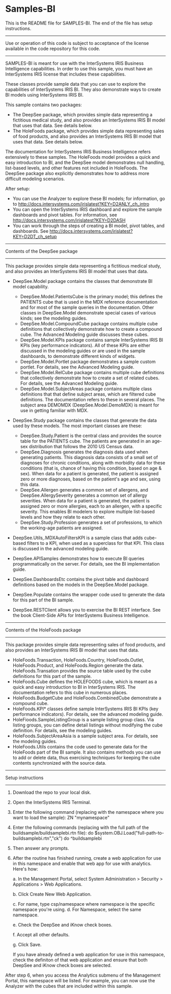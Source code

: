 # Samples-BI
This is the README file for SAMPLES-BI. 
The end of the file has setup instructions.
************************************************************************************
Use or operation of this code is subject to acceptance of the license available in the code 
repository for this code.
************************************************************************************
SAMPLES-BI is meant for use with the InterSystems IRIS Business Intelligence capabilities.
In order to use this sample, you must have an InterSystems IRIS license that includes these capabilities.

These classes provide sample data that you can use to explore the capabilities of InterSystems IRIS BI.
They also demonstrate ways to create BI models using InterSystems IRIS BI.

This sample contains two packages:
* The DeepSee package, which provides simple data representing a fictitious medical study, and also provides 
  an InterSystems IRIS BI model that uses that data. See details below.
* The HoleFoods package, which provides simple data representing sales of food products, and also provides 
  an InterSystems IRIS BI model that uses that data. See details below.

The documentation for InterSystems IRIS Business Intelligence refers extensively to these samples. 
The HoleFoods model provides a quick and easy introduction to BI, and the DeepSee model demonstrates 
null handling, list-based levels, and other features not included in HoleFoods. The DeepSee package also explicitly demonstrates how to address more difficult modeling scenarios. 

After setup: 
* You can use the Analyzer to explore these BI models; for information, go to 
  http://docs.intersystems.com/irislatest?KEY=D2ANLY_ch_intro
* You can open the InterSystems IRIS dashboard and explore the sample dashboards and pivot
  tables. For information, see http://docs.intersystems.com/irislatest?KEY=D2DASH
* You can work through the steps of creating a BI model, pivot tables, and dashboards.
  See http://docs.intersystems.com/irislatest?KEY=D2DT_ch_setup

************************************************************************************
Contents of the DeepSee package
************************************************************************************
This package provides simple data representing a fictitious medical study, and also provides 
an InterSystems IRIS BI model that uses that data.

* DeepSee.Model package contains the classes that demonstrate BI model capability.
   -  DeepSee.Model.PatientsCube is the primary model; this defines the PATIENTS cube that is 
      used in the MDX reference documentation and for most of the sample queries in the documentation.
      Other classes in DeepSee.Model demonstrate special cases of various kinds; see the modeling guides.
   -  DeepSee.Model.CompoundCube package contains multiple cube definitions that collectively
      demonstrate how to create a compound cube. The Advanced Modeling guide discusses these cubes.
   -  DeepSee.Model.KPIs package contains sample InterSystems IRIS BI KPIs (key performance indicators).
      All of these KPIs are either discussed in the modeling guides or are used in the sample dashboards, 
      to demonstrate different kinds of widgets.
   -  DeepSee.Model.Portlet package demonstrates a sample custom portlet. For details, see the 
      Advanced Modeling guide.
   -  DeepSee.Model.RelCube package contains multiple cube definitions that collectively
      demonstrate how to create a set of related cubes. For details, see the Advanced Modeling guide.
   -  DeepSee.Model.SubjectAreas package contains multiple class definitions that that define 
      subject areas, which are filtered cube definitions. The documentation refers to these in several
      places. The subject area DEMOMDX (DeepSee.Model.DemoMDX) is meant for use in getting familiar
      with MDX.

* DeepSee.Study package contains the classes that generate the data used by these models. The most 
  important classes are these:
   -  DeepSee.Study.Patient is the central class and provides the source table for the PATIENTS cube.
      The patients are generated in an age-sex distribution that follows the 2010 US Census data. 
   -  DeepSee.Diagnosis generates the diagnosis data used when generating patients. This diagnosis
      data consists of a small set of diagnoses for chronic conditions, along with morbidity data
      for these conditions (that is, chance of having this condition, based on age & sex). When data 
      for a patient is generated, the patient is assigned zero or more diagnoses, based on the 
      patient's age and sex, using this data.
   -  DeepSee.Allergen generates a common set of allergens, and DeepSee.AllergySeverity generates a
      common set of allergy severities. When data for a patient is generated, the patient is assigned 
      zero or more allergies, each to an allergen, with a specific severity. This enables BI modelers to
      explore multiple list-based levels and how they relate to each other.
   -  DeepSee.Study.Profession generates a set of professions, to which the working-age patients are
      assigned.

* DeepSee.Utils,.MDXAutoFiltersKPI is a sample class that adds cube-based filters to a KPI, when used
  as a superclass for that KPI. This class is discussed in the advanced modeling guide.

* DeepSee.APISamples demonstrates how to execute BI queries programmatically on the server. For details,
  see the BI implementation guide.

* DeepSee.DashboardsEtc contains the pivot table and dashboard definitions based on the models in
  the DeepSee.Model package.

* DeepSee.Populate contains the wrapper code used to generate the data for this part of the BI sample.

* DeepSee.RESTClient allows you to exercise the BI REST interface. See the book Client-Side APIs 
  for InterSystems Business Intelligence.

************************************************************************************
Contents of the HoleFoods package
************************************************************************************
This package provides simple data representing sales of food products, and also provides 
an InterSystems IRIS BI model that uses that data.
* HoleFoods.Transaction, HoleFoods.Country, HoleFoods.Outlet, HoleFoods.Product, and HoleFoods.Region
  generate the data. HoleFoods.Transation provides the source table used by the cube definitions
  for this part of the sample. 
* HoleFoods.Cube defines the HOLEFOODS cube, which is meant as a quick and easy introduction to BI
  in InterSystems IRIS. The documentation refers to this cube in numerous places.
* HoleFoods.BudgetCube and HoleFoods.CombinedCube demonstrate a compound cube.
* HoleFoods.KPI* classes define sample InterSystems IRIS BI KPIs (key performance indicators).
  For details, see the advanced modeling guide.
* HoleFioods.SampleListingGroup is a sample listing group class. Via listing groups, you can define
  detail listings without modifying the cube definition. For details, see the modeling guides.
* HoleFoods.SubjectAreaAsia is a sample subject area. For details, see the modeling guides.
* HoleFoods.Utils contains the code used to generate data for the HoleFoods part of the BI sample.
  It also contains methods you can use to add or delete data, thus exercising techniques for
  keeping the cube contents synchronized with the source data.

************************************************************************************
Setup instructions
************************************************************************************
1. Download the repo to your local disk.
2. Open the InterSystems IRIS Terminal.
3. Enter the following command (replacing with the namespace where you want to load the sample):
   ZN "mynamespace"
4. Enter the following commands (replacing with the full path of the buildsample/buildsamplebi.rtn file):
   do $system.OBJ.Load("full-path-to-buildsamplebi.rtn","ck")
   do ^buildsamplebi
5. Then answer any prompts.
6. After the routine has finished running, create a web application for use in this namespace and 
   enable that web app for use with analytics. Here's how:

   a. In the Management Portal, select System Administration > Security > Applications > Web Applications. 

   b. Click Create New Web Application. 

   c. For name, type csp/namespace where namespace is the specific namespace you're using. 
   d. For Namespace, select the same namespace. 

   e. Check the DeepSee and iKnow check boxes. 

   f. Accept all other defaults. 

   g. Click Save.

   If you have already defined a web application for use in this namespace, check the definiton of that web
   application and ensure that both DeepSee and iKnow check boxes are selected.

After step 6, when you access the Analytics submenu of the Management Portal, this namespace will be listed.
For example, you can now use the Analyzer with the cubes that are included within this sample.
